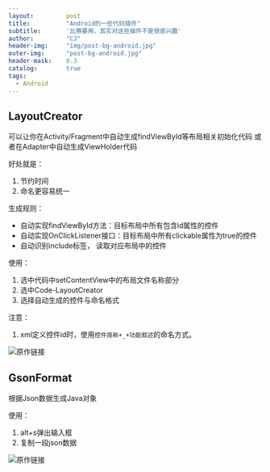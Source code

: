 ```yaml
---
layout: 		post
title: 			"Android的一些代码插件"
subtitle: 		'比赛要用，其实对这些插件不是很感兴趣'
author: 		"CJ"
header-img: 	"img/post-bg-android.jpg"
outer-img:		"post-bg-android.jpg"
header-mask: 	0.3
catalog: 		true
tags:
  - Android
---
```

## LayoutCreator
可以让你在Activity/Fragment中自动生成findViewById等布局相关初始化代码
或者在Adapter中自动生成ViewHolder代码

好处就是：  
1. 节约时间  
2. 命名更容易统一  

生成规则：  
- 自动实现findViewById方法：目标布局中所有包含id属性的控件  
- 自动实现OnClickListener接口：目标布局中所有clickable属性为true的控件  
- 自动识别include标签， 读取对应布局中的控件  

使用：  
1. 选中代码中setContentView中的布局文件名称部分  
2. 选中Code-LayoutCreator
3. 选择自动生成的控件与命名格式  

注意：
1. xml定义控件id时，使用`控件简称+_+功能叙述`的命名方式。

![原作链接](https://github.com/boredream/BorePlugin)

## GsonFormat
根据Json数据生成Java对象

使用：  
1. alt+s弹出输入框  
2. 复制一段json数据

![原作链接](https://github.com/zzz40500/GsonFormat)
